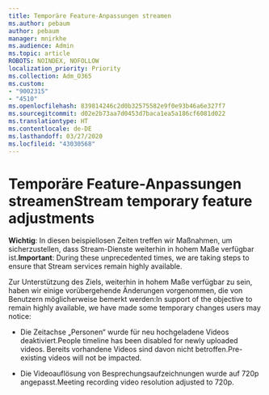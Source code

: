 ```yaml
---
title: Temporäre Feature-Anpassungen streamen
ms.author: pebaum
author: pebaum
manager: mnirkhe
ms.audience: Admin
ms.topic: article
ROBOTS: NOINDEX, NOFOLLOW
localization_priority: Priority
ms.collection: Adm_O365
ms.custom:
- "9002315"
- "4510"
ms.openlocfilehash: 839814246c2d0b32575582e9f0e93b46a6e327f7
ms.sourcegitcommit: d02e2b73aa7d0453d7baca1ea5a186cf6081d022
ms.translationtype: HT
ms.contentlocale: de-DE
ms.lasthandoff: 03/27/2020
ms.locfileid: "43030568"
---
```

# <a name="stream-temporary-feature-adjustments"></a><span data-ttu-id="4d0cd-102">Temporäre Feature-Anpassungen streamen</span><span class="sxs-lookup"><span data-stu-id="4d0cd-102">Stream temporary feature adjustments</span></span>

<span data-ttu-id="4d0cd-103">**Wichtig**: In diesen beispiellosen Zeiten treffen wir Maßnahmen, um sicherzustellen, dass Stream-Dienste weiterhin in hohem Maße verfügbar ist.</span><span class="sxs-lookup"><span data-stu-id="4d0cd-103">**Important**: During these unprecedented times, we are taking steps to ensure that Stream services remain highly available.</span></span>

<span data-ttu-id="4d0cd-104">Zur Unterstützung des Ziels, weiterhin in hohem Maße verfügbar zu sein, haben wir einige vorübergehende Änderungen vorgenommen, die von Benutzern möglicherweise bemerkt werden:</span><span class="sxs-lookup"><span data-stu-id="4d0cd-104">In support of the objective to remain highly available, we have made some temporary changes users may notice:</span></span> 

- <span data-ttu-id="4d0cd-105">Die Zeitachse „Personen“ wurde für neu hochgeladene Videos deaktiviert.</span><span class="sxs-lookup"><span data-stu-id="4d0cd-105">People timeline has been disabled for newly uploaded videos.</span></span> <span data-ttu-id="4d0cd-106">Bereits vorhandene Videos sind davon nicht betroffen.</span><span class="sxs-lookup"><span data-stu-id="4d0cd-106">Pre-existing videos will not be impacted.</span></span>

- <span data-ttu-id="4d0cd-107">Die Videoauflösung von Besprechungsaufzeichnungen wurde auf 720p angepasst.</span><span class="sxs-lookup"><span data-stu-id="4d0cd-107">Meeting recording video resolution adjusted to 720p.</span></span>

